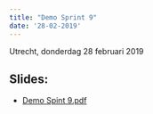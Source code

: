 ```yaml
---
title: "Demo Sprint 9"
date: '28-02-2019'
---
```


Utrecht, donderdag 28 februari 2019

## Slides:

* [Demo Spint 9.pdf](../bestanden/zgw2-demo-sprint-9.pdf)
